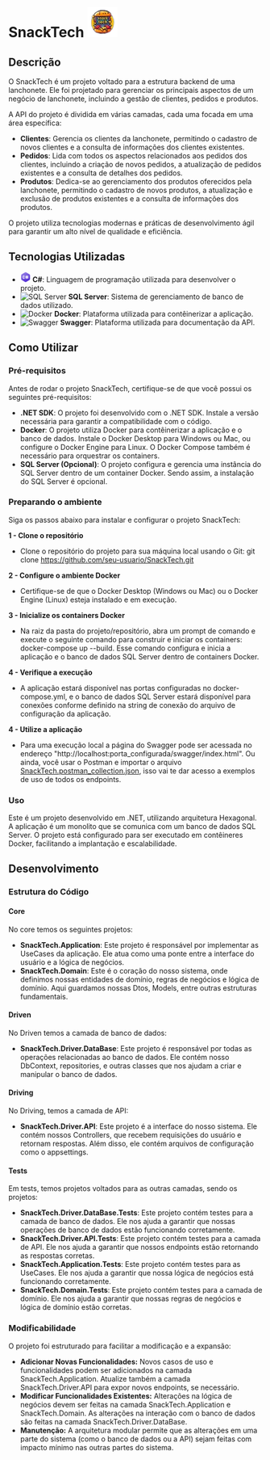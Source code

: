 # SnackTech ![ ](LogoSnackTech.png)

## Descrição

O SnackTech é um projeto voltado para a estrutura backend de uma lanchonete. Ele foi projetado para gerenciar os principais aspectos de um negócio de lanchonete, incluindo a gestão de clientes, pedidos e produtos.

A API do projeto é dividida em várias camadas, cada uma focada em uma área específica:

- **Clientes**: Gerencia os clientes da lanchonete, permitindo o cadastro de novos clientes e a consulta de informações dos clientes existentes.
- **Pedidos**: Lida com todos os aspectos relacionados aos pedidos dos clientes, incluindo a criação de novos pedidos, a atualização de pedidos existentes e a consulta de detalhes dos pedidos.
- **Produtos**: Dedica-se ao gerenciamento dos produtos oferecidos pela lanchonete, permitindo o cadastro de novos produtos, a atualização e exclusão de produtos existentes e a consulta de informações dos produtos.

O projeto utiliza tecnologias modernas e práticas de desenvolvimento ágil para garantir um alto nível de qualidade e eficiência.

## Tecnologias Utilizadas

- <img src="https://raw.githubusercontent.com/github/explore/main/topics/csharp/csharp.png" alt="C#" width="20"/> **C#**: Linguagem de programação utilizada para desenvolver o projeto.
- <img src="https://www.svgrepo.com/show/303229/microsoft-sql-server-logo.svg" alt="SQL Server" width="20"/> **SQL Server**: Sistema de gerenciamento de banco de dados utilizado.
- <img src="https://www.docker.com/wp-content/uploads/2022/03/Moby-logo.png" alt="Docker" width="20"/> **Docker**: Plataforma utilizada para contêinerizar a aplicação.
- <img src="https://static1.smartbear.co/swagger/media/assets/swagger_fav.png" alt="Swagger" width="20"/> **Swagger**: Plataforma utilizada para documentação da API.

## Como Utilizar

### Pré-requisitos

Antes de rodar o projeto SnackTech, certifique-se de que você possui os seguintes pré-requisitos:

- **.NET SDK**: O projeto foi desenvolvido com o .NET SDK. Instale a versão necessária para garantir a compatibilidade com o código.
- **Docker**: O projeto utiliza Docker para contêinerizar a aplicação e o banco de dados. Instale o Docker Desktop para Windows ou Mac, ou configure o Docker Engine para Linux. O Docker Compose também é necessário para orquestrar os containers.
- **SQL Server (Opcional)**: O projeto configura e gerencia uma instância do SQL Server dentro de um container Docker. Sendo assim, a instalação do SQL Server é opcional.

### Preparando o ambiente

Siga os passos abaixo para instalar e configurar o projeto SnackTech:

**1 - Clone o repositório** 
- Clone o repositório do projeto para sua máquina local usando o Git: git clone https://github.com/seu-usuario/SnackTech.git

**2 - Configure o ambiente Docker** 
- Certifique-se de que o Docker Desktop (Windows ou Mac) ou o Docker Engine (Linux) esteja instalado e em execução.

**3 - Inicialize os containers Docker**
- Na raiz da pasta do projeto/repositório, abra um prompt de comando e execute o seguinte comando para construir e iniciar os containers: docker-compose up --build. Esse comando configura e inicia a aplicação e o banco de dados SQL Server dentro de containers Docker.

**4 - Verifique a execução**
- A aplicação estará disponível nas portas configuradas no docker-compose.yml, e o banco de dados SQL Server estará disponível para conexões conforme definido na string de conexão do arquivo de configuração da aplicação.

**4 - Utilize a aplicação**
- Para uma execução local a página do Swagger pode ser acessada no endereço "http://localhost:porta_configurada/swagger/index.html". Ou ainda, você usar o Postman e importar o arquivo [SnackTech.postman_collection.json](SnackTech.postman_collection.json), isso vai te dar acesso a exemplos de uso de todos os endpoints.

### Uso

Este é um projeto desenvolvido em .NET, utilizando arquitetura Hexagonal. A aplicação é um monolito que se comunica com um banco de dados SQL Server. O projeto está configurado para ser executado em contêineres Docker, facilitando a implantação e escalabilidade.

## Desenvolvimento

### Estrutura do Código

#### Core
No core temos os seguintes projetos:
- **SnackTech.Application**: Este projeto é responsável por implementar as UseCases da aplicação. Ele atua como uma ponte entre a interface do usuário e a lógica de negócios.
- **SnackTech.Domain**: Este é o coração do nosso sistema, onde definimos nossas entidades de domínio, regras de negócios e lógica de domínio. Aqui guardamos nossas Dtos, Models, entre outras estruturas fundamentais.

#### Driven
No Driven temos a camada de banco de dados:
- **SnackTech.Driver.DataBase**: Este projeto é responsável por todas as operações relacionadas ao banco de dados. Ele contém nosso DbContext, repositories, e outras classes que nos ajudam a criar e manipular o banco de dados.

#### Driving
No Driving, temos a camada de API:
- **SnackTech.Driver.API**: Este projeto é a interface do nosso sistema. Ele contém nossos Controllers, que recebem requisições do usuário e retornam respostas. Além disso, ele contém arquivos de configuração como o appsettings.

#### Tests
Em tests, temos projetos voltados para as outras camadas, sendo os projetos:

- **SnackTech.Driver.DataBase.Tests**: Este projeto contém testes para a camada de banco de dados. Ele nos ajuda a garantir que nossas operações de banco de dados estão funcionando corretamente.
- **SnackTech.Driver.API.Tests**: Este projeto contém testes para a camada de API. Ele nos ajuda a garantir que nossos endpoints estão retornando as respostas corretas.
- **SnackTech.Application.Tests**: Este projeto contém testes para as UseCases. Ele nos ajuda a garantir que nossa lógica de negócios está funcionando corretamente.
- **SnackTech.Domain.Tests**: Este projeto contém testes para a camada de domínio. Ele nos ajuda a garantir que nossas regras de negócios e lógica de domínio estão corretas.

### Modificabilidade

O projeto foi estruturado para facilitar a modificação e a expansão:

- **Adicionar Novas Funcionalidades:** Novos casos de uso e funcionalidades podem ser adicionados na camada SnackTech.Application. Atualize também a camada SnackTech.Driver.API para expor novos endpoints, se necessário.
- **Modificar Funcionalidades Existentes:** Alterações na lógica de negócios devem ser feitas na camada SnackTech.Application e SnackTech.Domain. As alterações na interação com o banco de dados são feitas na camada SnackTech.Driver.DataBase.
- **Manutenção:** A arquitetura modular permite que as alterações em uma parte do sistema (como o banco de dados ou a API) sejam feitas com impacto mínimo nas outras partes do sistema.
